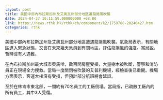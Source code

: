 ```yaml
---
layout: post
title: 美國中部內布拉斯加州及艾奧瓦州部分地區遭龍捲風吹襲
date: 2024-04-27 10:11:59.000000000 +08:00
link: https://news.rthk.hk/rthk/ch/component/k2/1750788-20240427.htm
categories: rthk
---
```


美國中部內布拉斯加州及艾奧瓦州部分地區遭遇龍捲風吹襲。氣象局表示，有關地區進入緊急狀態，又會在未來幾天派員到有關地區，評估龍捲風的強度。當局說，暫時沒有人遇難。

在內布拉斯加州最大城市奧馬哈，數百間房屋受損，大量樹木被吹斷，警察和消防員正在現場全力搜救。當局一度關閉被吹襲的艾普利機場，經檢查後已重開。機場方面表示，客運大樓沒有受損，但預計部分航班將會延誤。

至於在林肯市東北部，一間約有70名員工的工廠倒塌。當局指，已疏散工廠內的所有員工，其中3人受傷。
